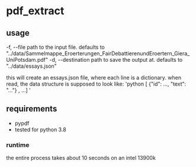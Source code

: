 # pdf_extract
## usage
-f, --file          path to the input file. defaults to "../data/Sammelmappe_Eroerterungen_FairDebattierenundEroertern_Giera_UniPotsdam.pdf"
-d, --destination   path to save the output at. defaults to "../data/essays.json"

this will create an essays.json file, where each line is a dictionary.
when read, the data structure is supposed to look like:
'python
[ {"id": ..., "text": "..."} , ...]
'

## requirements
- pypdf
- tested for python 3.8

### runtime
the entire process takes about 10 seconds on an intel 13900k


